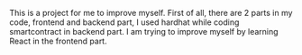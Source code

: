 This is a project for me to improve myself. First of all, there are 2 parts in my code, frontend and backend part, I used hardhat while coding smartcontract in backend part.
I am trying to improve myself by learning React in the frontend part.
